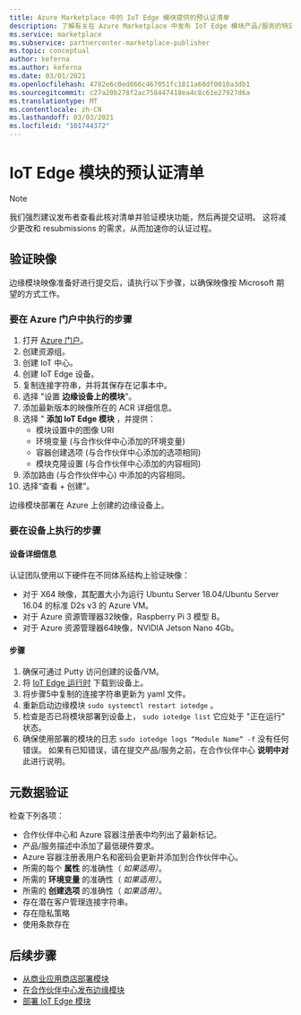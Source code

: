 ```yaml
---
title: Azure Marketplace 中的 IoT Edge 模块提供的预认证清单
description: 了解有关在 Azure Marketplace 中发布 IoT Edge 模块产品/服务的特定认证要求。
ms.service: marketplace
ms.subservice: partnercenter-marketplace-publisher
ms.topic: conceptual
author: keferna
ms.author: keferna
ms.date: 03/01/2021
ms.openlocfilehash: 4782e6c0ed866c467051fc1811a60df0010a3db1
ms.sourcegitcommit: c27a20b278f2ac758447418ea4c8c61e27927d6a
ms.translationtype: MT
ms.contentlocale: zh-CN
ms.lasthandoff: 03/03/2021
ms.locfileid: "101744372"
---
```

# <a name="pre-certification-checklist-for-iot-edge-modules"></a>IoT Edge 模块的预认证清单

> [!NOTE]
> 我们强烈建议发布者查看此核对清单并验证模块功能，然后再提交证明。 这将减少更改和 resubmissions 的需求，从而加速你的认证过程。

## <a name="validation-of-image"></a>验证映像

边缘模块映像准备好进行提交后，请执行以下步骤，以确保映像按 Microsoft 期望的方式工作。

### <a name="steps-to-perform-in-the-azure-portal"></a>要在 Azure 门户中执行的步骤

1. 打开 [Azure 门户](https://partner.microsoft.com/)。
1. 创建资源组。
1. 创建 IoT 中心。
1. 创建 IoT Edge 设备。
1. 复制连接字符串，并将其保存在记事本中。
1. 选择 "设置 **边缘设备上的模块**"。
1. 添加最新版本的映像所在的 ACR 详细信息。
1. 选择 " **添加 IoT Edge 模块** ，并提供：
    - 模块设置中的图像 URI
    - 环境变量 (与合作伙伴中心添加的环境变量) 
    - 容器创建选项 (与合作伙伴中心添加的选项相同) 
    - 模块克隆设置 (与合作伙伴中心添加的内容相同) 
1. 添加路由 (与合作伙伴中心) 中添加的内容相同。
1. 选择“查看 + 创建”。

边缘模块部署在 Azure 上创建的边缘设备上。

### <a name="steps-to-perform-on-the-device"></a>要在设备上执行的步骤

#### <a name="device-details"></a>设备详细信息

认证团队使用以下硬件在不同体系结构上验证映像：

- 对于 X64 映像，其配置大小为运行 Ubuntu Server 18.04/Ubuntu Server 16.04 的标准 D2s v3 的 Azure VM。
- 对于 Azure 资源管理器32映像，Raspberry Pi 3 模型 B。
- 对于 Azure 资源管理器64映像，NVIDIA Jetson Nano 4Gb。

#### <a name="steps"></a>步骤

1. 确保可通过 Putty 访问创建的设备/VM。
1. 将 [IoT Edge 运行时](https://docs.microsoft.com/azure/iot-edge/how-to-install-iot-edge) 下载到设备上。
1. 将步骤5中复制的连接字符串更新为 yaml 文件。
1. 重新启动边缘模块 `sudo systemctl restart iotedge` 。
1. 检查是否已将模块部署到设备上， `sudo iotedge list` 它应处于 "正在运行" 状态。
1. 确保使用部署的模块的日志 `sudo iotedge logs “Module Name“ -f` 没有任何错误。 如果有已知错误，请在提交产品/服务之前，在合作伙伴中心 **说明中对** 此进行说明。

## <a name="metadata-validation"></a>元数据验证

检查下列各项：

- 合作伙伴中心和 Azure 容器注册表中均列出了最新标记。
- 产品/服务描述中添加了最低硬件要求。
- Azure 容器注册表用户名和密码会更新并添加到合作伙伴中心。
- 所需的每个 **属性** 的准确性（ *如果适用）*。
- 所需的 **环境变量** 的准确性（ *如果适用）*。
- 所需的 **创建选项** 的准确性（ *如果适用）*。
- 存在潜在客户管理连接字符串。
- 存在隐私策略
- 使用条款存在

## <a name="next-steps"></a>后续步骤

- [从商业应用商店部署模块](https://docs.microsoft.com/azure/iot-edge/how-to-deploy-modules-portal#deploy-from-azure-marketplace)
- [在合作伙伴中心发布边缘模块](https://docs.microsoft.com/azure/marketplace/partner-center-portal/azure-iot-edge-module-creation)
- [部署 IoT Edge 模块](https://docs.microsoft.com/azure/iot-edge/quickstart-linux)  
